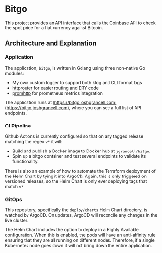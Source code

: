 # Bitgo

This project provides an API interface that calls the Coinbase API to check the spot price for
a fiat currency against Bitcoin.

## Architecture and Explanation

### Application
The application, `bitgo`, is written in Golang using three non-native Go modules:
- My own custom logger to support both klog and CLI format logs
- [httprouter](https://github.com/julienschmidt/httprouter) for easier routing and DRY code
- [promhttp](https://github.com/prometheus/client_golang) for prometheus metrics integration

The application runs at [https://bitgo.joshgrancell.com](https://bitgo.joshgrancell.com), where you can
see a full list of API endpoints.

### CI Pipeline
Github Actions is currently configured so that on any tagged release matching the regex `v*` it will:
- Build and publish a Docker image to Docker hub at `jgrancell/bitgo`.
- Spin up a bitgo container and test several endpoints to validate its functionality.

There is also an example of how to automate the Terraform deployment of the Helm Chart by tying it into ArgoCD. Again, this is only triggered on versioned releases, so the Helm Chart is only ever deploying tags that match `v*`


### GitOps
This repository, specifically the `deploy/charts` Helm Chart directory, is watched by ArgoCD. On updates, ArgoCD will reconcile any changes in the live cluster.

The Helm Chart includes the option to deploy in a Highly Available configuration. When this is enabled, the pods
will have an anti-affinity rule ensuring that they are all running on different nodes. Therefore, if a single Kubernetes node goes down it will not bring down the entire application.
